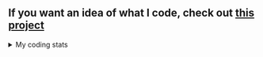 ## If you want an idea of what I code, check out [this project](https://github.com/BloodLantern/Mountain)

<details>
<summary>My coding stats</summary>
GitHub stats:

[![Anurag's GitHub stats](https://github-readme-stats-bloodlanterns-projects.vercel.app/api?username=BloodLantern)](https://github.com/BloodLantern/github-readme-stats)
[![Top Langs](https://github-readme-stats-bloodlanterns-projects.vercel.app/api/top-langs/?username=BloodLantern&layout=donut)](https://github.com/BloodLantern/github-readme-stats)

Wakatime stats since November 22, 2024:

Total code time:

[![wakatime](https://wakatime.com/badge/user/af64fc3c-f521-4066-a7a8-620ac61a1243.svg)](https://wakatime.com/@af64fc3c-f521-4066-a7a8-620ac61a1243)

[Mountain](https://github.com/BloodLantern/Mountain) code time:

[![wakatime-mountain](https://wakatime.com/badge/user/af64fc3c-f521-4066-a7a8-620ac61a1243/project/8aeed438-f854-49b6-8c16-6c5a99b0c41e.svg)](https://wakatime.com/badge/user/af64fc3c-f521-4066-a7a8-620ac61a1243/project/8aeed438-f854-49b6-8c16-6c5a99b0c41e)

[![Harlok's WakaTime stats](https://github-readme-stats-bloodlanterns-projects.vercel.app/api/wakatime?username=BloodLantern&layout=compact)](https://wakatime.com/@BloodLantern)
</details>
